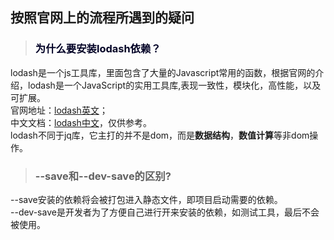 ## 按照官网上的流程所遇到的疑问
>### <font color="rgb(24, 144,255)">为什么要安装lodash依赖？</font> 
lodash是一个js工具库，里面包含了大量的Javascript常用的函数，根据官网的介绍，lodash是一个JavaScript的实用工具库,表现一致性，模块化，高性能，以及可扩展。  
官网地址：[lodash英文](https://lodash.com/)；  
中文文档：[lodash中文](http://lodash.think2011.net/)，仅供参考。  
lodash不同于jq库，它主打的并不是dom，而是**数据结构**，**数值计算**等非dom操作。  
>### --save和--dev-save的区别?
--save安装的依赖将会被打包进入静态文件，即项目启动需要的依赖。  
--dev-save是开发者为了方便自己进行开来安装的依赖，如测试工具，最后不会被使用。  
>



